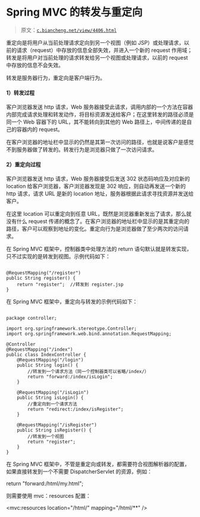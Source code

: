 # Spring MVC 的转发与重定向

> 原文：[`c.biancheng.net/view/4406.html`](http://c.biancheng.net/view/4406.html)

重定向是将用户从当前处理请求定向到另一个视图（例如 JSP）或处理请求，以前的请求（request）中存放的信息全部失效，并进入一个新的 request 作用域；转发是将用户对当前处理的请求转发给另一个视图或处理请求，以前的 request 中存放的信息不会失效。

转发是服务器行为，重定向是客户端行为。

#### 1）转发过程

客户浏览器发送 http 请求，Web 服务器接受此请求，调用内部的一个方法在容器内部完成请求处理和转发动作，将目标资源发送给客户；在这里转发的路径必须是同一个 Web 容器下的 URL，其不能转向到其他的 Web 路径上，中间传递的是自己的容器内的 request。

在客户浏览器的地址栏中显示的仍然是其第一次访问的路径，也就是说客户是感觉不到服务器做了转发的。转发行为是浏览器只做了一次访问请求。

#### 2）重定向过程

客户浏览器发送 http 请求，Web 服务器接受后发送 302 状态码响应及对应新的 location 给客户浏览器，客户浏览器发现是 302 响应，则自动再发送一个新的 http 请求，请求 URL 是新的 location 地址，服务器根据此请求寻找资源并发送给客户。

在这里 location 可以重定向到任意 URL，既然是浏览器重新发出了请求，那么就没有什么 request 传递的概念了。在客户浏览器的地址栏中显示的是其重定向的路径，客户可以观察到地址的变化。重定向行为是浏览器做了至少两次的访问请求。

在 Spring MVC 框架中，控制器类中处理方法的 return 语句默认就是转发实现，只不过实现的是转发到视图。示例代码如下：

```

@RequestMapping("/register")
public String register() {
    return "register";  //转发到 register.jsp
}
```

在 Spring MVC 框架中，重定向与转发的示例代码如下：

```

package controller;

import org.springframework.stereotype.Controller;
import org.springframework.web.bind.annotation.RequestMapping;

@Controller
@RequestMapping("/index")
public class IndexController {
    @RequestMapping("/login")
    public String login() {
        //转发到一个请求方法（同一个控制器类可以省略/index/）
        return "forward:/index/isLogin";
    }

    @RequestMapping("/isLogin")
    public String isLogin() {
        //重定向到一个请求方法
        return "redirect:/index/isRegister";
    }

    @RequestMapping("/isRegister")
    public String isRegister() {
        //转发到一个视图
        return "register";
    }
}
```

在 Spring MVC 框架中，不管是重定向或转发，都需要符合视图解析器的配置，如果直接转发到一个不需要 DispatcherServlet 的资源，例如：

return "forward:/html/my.html";

则需要使用 mvc：resources 配置：

<mvc:resources location="/html/" mapping="/html/**" />